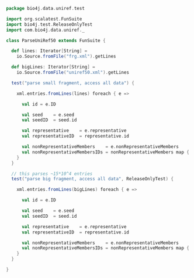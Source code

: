
```scala
package bio4j.data.uniref.test

import org.scalatest.FunSuite
import bio4j.test.ReleaseOnlyTest
import com.bio4j.data.uniref._

class ParseUniRef50 extends FunSuite {

  def lines: Iterator[String] =
    io.Source.fromFile("frg.xml").getLines

  def bigLines: Iterator[String] =
    io.Source.fromFile("uniref50.xml").getLines

  test("parse small fragment, access all data") {

    xml.entries.fromLines(lines) foreach { e =>

      val id = e.ID

      val seed    = e.seed
      val seedID  = seed.id

      val representative    = e.representative
      val representativeID  = representative.id

      val nonRepresentativeMembers    = e.nonRepresentativeMembers
      val nonRepresentativeMembersIDs = nonRepresentativeMembers map { _.id }
    }
  }

  // this parses ~15*10^4 entries
  test("parse big fragment, access all data", ReleaseOnlyTest) {

    xml.entries.fromLines(bigLines) foreach { e =>

      val id = e.ID

      val seed    = e.seed
      val seedID  = seed.id

      val representative    = e.representative
      val representativeID  = representative.id

      val nonRepresentativeMembers    = e.nonRepresentativeMembers
      val nonRepresentativeMembersIDs = nonRepresentativeMembers map { _.id }
    }
  }

}

```




[test/scala/ParseUniRef50.scala]: ParseUniRef50.scala.md
[main/scala/uniref.scala]: ../../main/scala/uniref.scala.md
[main/scala/xml/parsers.scala]: ../../main/scala/xml/parsers.scala.md
[main/scala/xml/entry.scala]: ../../main/scala/xml/entry.scala.md